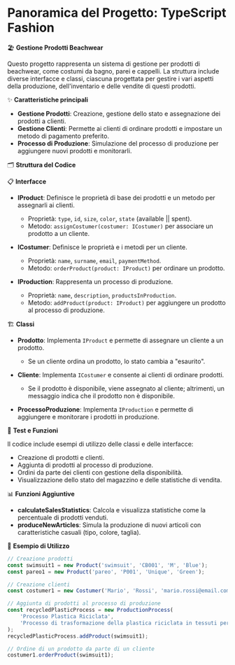 # Panoramica del Progetto: TypeScript Fashion

🏖️ **Gestione Prodotti Beachwear**

Questo progetto rappresenta un sistema di gestione per prodotti di beachwear, come costumi da bagno, parei e cappelli. La struttura include diverse interfacce e classi, ciascuna progettata per gestire i vari aspetti della produzione, dell'inventario e delle vendite di questi prodotti.

✨ **Caratteristiche principali**

- **Gestione Prodotti**: Creazione, gestione dello stato e assegnazione dei prodotti a clienti.
- **Gestione Clienti**: Permette ai clienti di ordinare prodotti e impostare un metodo di pagamento preferito.
- **Processo di Produzione**: Simulazione del processo di produzione per aggiungere nuovi prodotti e monitorarli.

🗂️ **Struttura del Codice**

📋 **Interfacce**

- **IProduct**: Definisce le proprietà di base dei prodotti e un metodo per assegnarli ai clienti.
  - Proprietà: `type`, `id`, `size`, `color`, `state` (available || spent).
  - Metodo: `assignCostumer(costumer: ICostumer)` per associare un prodotto a un cliente.

- **ICostumer**: Definisce le proprietà e i metodi per un cliente.
  - Proprietà: `name`, `surname`, `email`, `paymentMethod`.
  - Metodo: `orderProduct(product: IProduct)` per ordinare un prodotto.

- **IProduction**: Rappresenta un processo di produzione.
  - Proprietà: `name`, `description`, `productsInProduction`.
  - Metodo: `addProduct(product: IProduct)` per aggiungere un prodotto al processo di produzione.

🏗️ **Classi**

- **Prodotto**: Implementa `IProduct` e permette di assegnare un cliente a un prodotto.
  - Se un cliente ordina un prodotto, lo stato cambia a "esaurito".

- **Cliente**: Implementa `ICostumer` e consente ai clienti di ordinare prodotti.
  - Se il prodotto è disponibile, viene assegnato al cliente; altrimenti, un messaggio indica che il prodotto non è disponibile.

- **ProcessoProduzione**: Implementa `IProduction` e permette di aggiungere e monitorare i prodotti in produzione.

🧪 **Test e Funzioni**

Il codice include esempi di utilizzo delle classi e delle interfacce:

- Creazione di prodotti e clienti.
- Aggiunta di prodotti al processo di produzione.
- Ordini da parte dei clienti con gestione della disponibilità.
- Visualizzazione dello stato del magazzino e delle statistiche di vendita.

📊 **Funzioni Aggiuntive**

- **calculateSalesStatistics**: Calcola e visualizza statistiche come la percentuale di prodotti venduti.
- **produceNewArticles**: Simula la produzione di nuovi articoli con caratteristiche casuali (tipo, colore, taglia).

🚀 **Esempio di Utilizzo**

```typescript
// Creazione prodotti
const swimsuit1 = new Product('swimsuit', 'CB001', 'M', 'Blue');
const pareo1 = new Product('pareo', 'P001', 'Unique', 'Green');

// Creazione clienti
const costumer1 = new Costumer('Mario', 'Rossi', 'mario.rossi@email.com', 'Credit Card');

// Aggiunta di prodotti al processo di produzione
const recycledPlasticProcess = new ProductionProcess(
    'Processo Plastica Riciclata',
    'Processo di trasformazione della plastica riciclata in tessuti per beachwear'
);
recycledPlasticProcess.addProduct(swimsuit1);

// Ordine di un prodotto da parte di un cliente
costumer1.orderProduct(swimsuit1);
